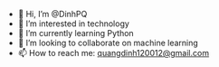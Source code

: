 - 👋 Hi, I’m @DinhPQ
- 👀 I’m interested in technology
- 🌱 I’m currently learning Python
- 💞️ I’m looking to collaborate on machine learning
- 📫 How to reach me: quangdinh120012@gmail.com

<!---
DinhPQ/DinhPQ is a ✨ special ✨ repository because its `README.md` (this file) appears on your GitHub profile.
You can click the Preview link to take a look at your changes.
--->
